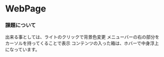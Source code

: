 # WebPage
### 課題について
出来る事としては、ライトのクリックで背景色変更
メニューバーの右の部分をカーソルを持ってくることで表示
コンテンツの入った箱は、ホバーで中身浮上になっています。
